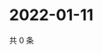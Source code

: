 # 2022-01-11

共 0 条

<!-- BEGIN WEIBO -->
<!-- 最后更新时间 Tue Jan 11 2022 22:11:47 GMT+0800 (China Standard Time) -->

<!-- END WEIBO -->

